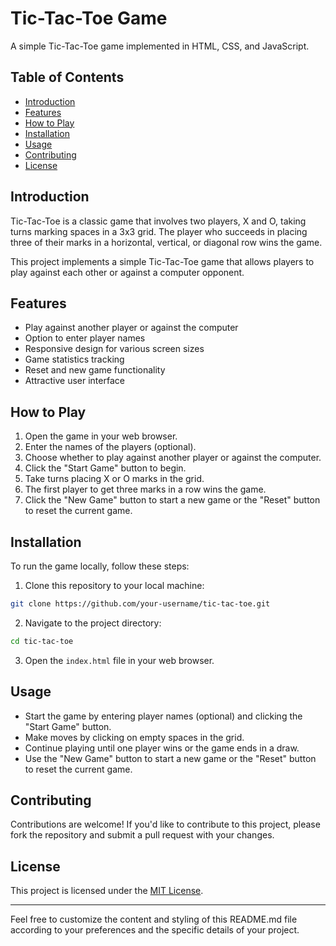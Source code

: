 # Tic-Tac-Toe Game

A simple Tic-Tac-Toe game implemented in HTML, CSS, and JavaScript.

## Table of Contents

- [Introduction](#introduction)
- [Features](#features)
- [How to Play](#how-to-play)
- [Installation](#installation)
- [Usage](#usage)
- [Contributing](#contributing)
- [License](#license)

## Introduction

Tic-Tac-Toe is a classic game that involves two players, X and O, taking turns marking spaces in a 3x3 grid. The player who succeeds in placing three of their marks in a horizontal, vertical, or diagonal row wins the game.

This project implements a simple Tic-Tac-Toe game that allows players to play against each other or against a computer opponent.

## Features

- Play against another player or against the computer
- Option to enter player names
- Responsive design for various screen sizes
- Game statistics tracking
- Reset and new game functionality
- Attractive user interface

## How to Play

1. Open the game in your web browser.
2. Enter the names of the players (optional).
3. Choose whether to play against another player or against the computer.
4. Click the "Start Game" button to begin.
5. Take turns placing X or O marks in the grid.
6. The first player to get three marks in a row wins the game.
7. Click the "New Game" button to start a new game or the "Reset" button to reset the current game.

## Installation

To run the game locally, follow these steps:

1. Clone this repository to your local machine:

```bash
git clone https://github.com/your-username/tic-tac-toe.git
```

2. Navigate to the project directory:

```bash
cd tic-tac-toe
```

3. Open the `index.html` file in your web browser.

## Usage

- Start the game by entering player names (optional) and clicking the "Start Game" button.
- Make moves by clicking on empty spaces in the grid.
- Continue playing until one player wins or the game ends in a draw.
- Use the "New Game" button to start a new game or the "Reset" button to reset the current game.

## Contributing

Contributions are welcome! If you'd like to contribute to this project, please fork the repository and submit a pull request with your changes.

## License

This project is licensed under the [MIT License](LICENSE).

---

Feel free to customize the content and styling of this README.md file according to your preferences and the specific details of your project.
